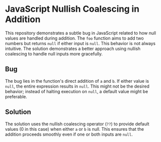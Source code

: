 # JavaScript Nullish Coalescing in Addition

This repository demonstrates a subtle bug in JavaScript related to how null values are handled during addition. The `foo` function aims to add two numbers but returns `null` if either input is `null`. This behavior is not always intuitive. The solution demonstrates a better approach using nullish coalescing to handle null inputs more gracefully.

## Bug

The bug lies in the function's direct addition of `a` and `b`.  If either value is `null`, the entire expression results in `null`.  This might not be the desired behavior; instead of halting execution on `null`, a default value might be preferable.

## Solution

The solution uses the nullish coalescing operator (`??`) to provide default values (0 in this case) when either `a` or `b` is null. This ensures that the addition proceeds smoothly even if one or both inputs are `null`. 